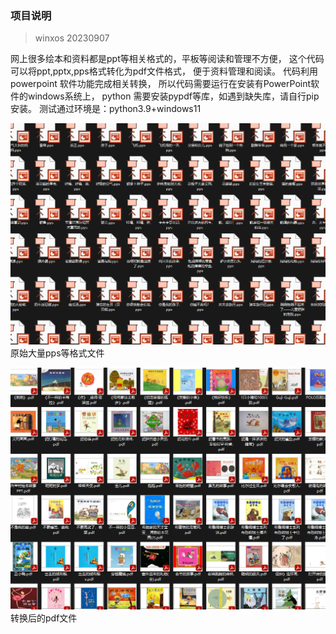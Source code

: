 ### 项目说明
> winxos 20230907

网上很多绘本和资料都是ppt等相关格式的，平板等阅读和管理不方便，
这个代码可以将ppt,pptx,pps格式转化为pdf文件格式，
便于资料管理和阅读。
代码利用powerpoint 软件功能完成相关转换，
所以代码需要运行在安装有PowerPoint软件的windows系统上，
python 需要安装pypdf等库，如遇到缺失库，请自行pip安装。
测试通过环境是：python3.9+windows11

![图 0](./1.png)  
原始大量pps等格式文件

![图 1](./2.png) 
转换后的pdf文件
 
